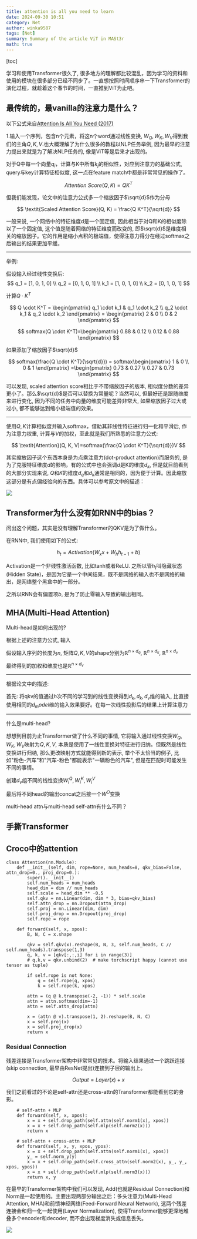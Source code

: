```yaml
---
title: attention is all you need to learn
date: 2024-09-30 10:51
category: Net
author: winka9587
tags: [Net]
summary: Summary of the article ViT in MASt3r
math: true
---
```


[toc]

学习和使用Transformer很久了, 很多地方的理解都比较混乱，因为学习的资料和使用的模块在很多部分已经不同步了。一直想按照时间顺序串一下Transformer的演化过程，就趁着这个春节的时间，一直推到ViT为止吧。

## 最传统的，最vanilla的注意力是什么？

以下公式来自[Attention Is All You Need (2017)](https://arxiv.org/pdf/1706.03762)

1.输入一个序列，包含n个元素，将这n个word通过线性变换, $W_Q, W_K, W_V$得到我们的主角$Q,K,V$.也大概理解了为什么很多的教程以NLP任务举例, 因为最早的注意力提出来就是为了解决NLP任务的, 像是ViT等是后来才出现的。

对于Q中每一个向量$q_i$，计算与K中所有$k_j$的相似性，对应到注意力的基础公式, query与key计算特征相似度, 这一点在feature match中都是非常常见的操作了。

$$
\textit{Attention Score}(Q, K) = Q K^T
$$

但我们能发现，论文中的注意力公式多一个缩放因子$\sqrt{d}$作为分母

$$
\textit{Scaled Attention Score}(Q, K) = \frac{Q K^T}{\sqrt{d}}
$$

一般来说, 一个网络中的特征维度d是一个固定值, 因此相当于对Q和K的相似度除以了一个固定值, 这个值是随着网络的特征维度而改变的, 即$\sqrt{d}$是维度相关的缩放因子。它的作用是缩小点积的极端值，使得注意力得分在经过softmax之后输出的结果更加平缓。

---

举例:

假设输入经过线性变换后:
$$
 q_1 = [1, 0, 1, 0] \\
 q_2 = [0, 1, 0, 1] \\
 k_1 = [1, 0, 1, 0] \\
 k_2 = [0, 1, 0, 1]
$$

计算$Q \cdot K^T$

$$
Q \cdot K^T = \begin{pmatrix}
q_1 \cdot k_1 & q_1 \cdot k_2 \\
q_2 \cdot k_1 & q_2 \cdot k_2 
\end{pmatrix}
= \begin{pmatrix}
2 & 0 \\
0 & 2
\end{pmatrix}
$$

$$
softmax(Q \cdot K^T)=\begin{pmatrix}
0.88 & 0.12 \\
0.12 & 0.88
\end{pmatrix}
$$

如果添加了缩放因子$\sqrt{d}$

$$
softmax(\frac{Q \cdot K^T}{\sqrt{d}}) =
softmax\begin{pmatrix}
1 & 0 \\
0 & 1
\end{pmatrix}
=\begin{pmatrix}
0.73 & 0.27 \\
0.27 & 0.73
\end{pmatrix}
$$

可以发现, scaled attention score相比于不带缩放因子的版本, 相似度分数的差异更小了。那么$\sqrt{d}$是否可以替换为常量呢？当然可以, 但最好还是跟随维度来进行变化, 因为不同的任务中向量的维度可能差异非常大, 如果缩放因子过大或过小, 都不能够达到缩小极端值的效果。

---

使用$Q,K$计算相似度并输入softmax，借助其非线性特征进行归一化和平滑后, 作为注意力权重, 计算与$V$的加权，至此就是我们所熟悉的注意力公式:

$$
\textit{Attention}(Q, K, V)=softmax(\frac{Q \cdot K^T}{\sqrt{d}})V
$$

其实缩放因子这个东西本身是为点乘注意力(dot-product attention)而服务的, 是为了克服特征维度$d$的影响，有的公式中也会强调$d$是K的维度$d_k$, 但是就目前看到的大部分实现来说, $Q$和$K$的维度$d_q$和$d_k$通常是相同的，因为便于计算。因此缩放这部分是有点偏经验向的东西。具体可以参考原文中的描述：

![](/assets/img/2024-10-08-15-26-16.png)



## Transformer为什么没有如RNN中的bias？

问出这个问题，其实是没有理解Transformer的QKV是为了做什么。

在RNN中, 我们使用如下的公式:

$$
h_t = Activation(W_x x + W_h h_{t-1}+b)
$$

Activation是一个非线性激活函数, 比如tanh或者ReLU. 之所以管$h_t$叫隐藏状态(Hidden State)，是因为它是一个中间结果，既不是网络的输入也不是网络的输出，是网络整个黑盒中的一部分。

之所以RNN会有偏置项$b$, 是为了防止零输入导致的输出相同。

## MHA(Multi-Head Attention)

Multi-head是如何出现的?

根据上述的注意力公式, 输入

假设输入序列的长度为$n$, 矩阵$Q, K, V$的shape分别为$\mathbb{R}^{n \times d_q}$, $\mathbb{R}^{n \times d_k}$, $\mathbb{R}^{n \times d_v}$

最终得到的加权和维度也是$\mathbb{R}^{n \times d_v}$

---

根据论文中的描述:

首先: 将qkv的值通过$h$次不同的学习到的线性变换得到$d_k, d_k, d_v$维的输入, 比直接使用相同的$d_model$维的输入效果要好。在每一次线性投影后的结果上计算注意力

---

什么是multi-head?

想想到目前为止Transformer做了什么不同的事情, 它将输入通过线性变换$W_Q, W_K, W_V$映射为$Q, K, V$, 本质是使用了一线性变换对特征进行归纳。但既然是线性变换进行归纳, 那么更改映射方式就能得到新的表示, 举个不太恰当的例子, 比如"粉色-汽车"和"汽车-粉色"都能表示"一辆粉色的汽车", 但是在匹配时可能发生不同的事情。

创建$d_v$组不同的线性变换$W^Q_i, W^K_i, W^V_i$

最后将不同head的输出concat之后接一个$W^O$变换

multi-head attn与multi-head self-attn有什么不同？



## 手撕Transformer


## Croco中的attention

~~~
class Attention(nn.Module):
    def __init__(self, dim, rope=None, num_heads=8, qkv_bias=False, attn_drop=0., proj_drop=0.):
        super().__init__()
        self.num_heads = num_heads
        head_dim = dim // num_heads
        self.scale = head_dim ** -0.5
        self.qkv = nn.Linear(dim, dim * 3, bias=qkv_bias)
        self.attn_drop = nn.Dropout(attn_drop)
        self.proj = nn.Linear(dim, dim)
        self.proj_drop = nn.Dropout(proj_drop)
        self.rope = rope 

    def forward(self, x, xpos):
        B, N, C = x.shape

        qkv = self.qkv(x).reshape(B, N, 3, self.num_heads, C // self.num_heads).transpose(1,3)
        q, k, v = [qkv[:,:,i] for i in range(3)]
        # q,k,v = qkv.unbind(2)  # make torchscript happy (cannot use tensor as tuple)
               
        if self.rope is not None:
            q = self.rope(q, xpos)
            k = self.rope(k, xpos)
               
        attn = (q @ k.transpose(-2, -1)) * self.scale
        attn = attn.softmax(dim=-1)
        attn = self.attn_drop(attn)

        x = (attn @ v).transpose(1, 2).reshape(B, N, C)
        x = self.proj(x)
        x = self.proj_drop(x)
        return x
~~~

### Residual Connection

残差连接是Transformer架构中非常常见的技术。将输入结果通过一个跳跃连接(skip connection, 最早由ResNet提出)连接到子层的输出上。

$$Output = Layer(x) + x$$

我们之前看过的不论是self-attn还是cross-attn的Transformer都能看到它的身影。

~~~
    # self-attn + MLP
    def forward(self, x, xpos):
        x = x + self.drop_path(self.attn(self.norm1(x), xpos))
        x = x + self.drop_path(self.mlp(self.norm2(x)))
        return x

    # self-attn + cross-attn + MLP
    def forward(self, x, y, xpos, ypos):
        x = x + self.drop_path(self.attn(self.norm1(x), xpos))
        y_ = self.norm_y(y)
        x = x + self.drop_path(self.cross_attn(self.norm2(x), y_, y_, xpos, ypos))
        x = x + self.drop_path(self.mlp(self.norm3(x)))
        return x, y
~~~

在最早的Transformer架构中我们可以发现, Add(也就是Residual Connection)和Norm是一起使用的。主要出现两部分输出之后：多头注意力(Multi-Head Attention, MHA)和前馈神经网络(Feed-Forward Neural Network), 这两个残差连接会和归一化一起使用(Layer Normalization), 使得Transformer能够更深地堆叠多个encoder和decoder, 而不会出现梯度消失或信息丢失。

![](/assets/img/2024-10-10-18-50-49.png)